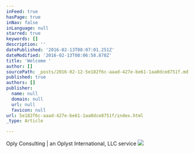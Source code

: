 ```yaml
---
inFeed: true
hasPage: true
inNav: false
inLanguage: null
starred: true
keywords: []
description: ''
datePublished: '2016-02-13T08:07:01.251Z'
dateModified: '2016-02-13T08:06:58.878Z'
title: 'Welcome '
author: []
sourcePath: _posts/2016-02-12-5e182f6c-aaad-427e-be61-1aa0dce8751f.md
published: true
authors: []
publisher:
  name: null
  domain: null
  url: null
  favicon: null
url: 5e182f6c-aaad-427e-be61-1aa0dce8751f/index.html
_type: Article

---
```

Oply Consulting | an Oplyst International, LLC service
![](https://s3-us-west-2.amazonaws.com/the-grid-img/p/7661878a289c1ed6c2d0fe9b5a1891b032251218.jpg)